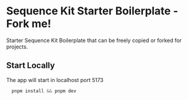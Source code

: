 # Sequence Kit Starter Boilerplate - Fork me!

Starter Sequence Kit Boilerplate that can be freely copied or forked for projects.


## Start Locally
The app will start in localhost port 5173

```js
  pnpm install && pnpm dev
```
